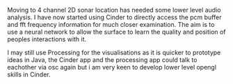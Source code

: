 Moving to 4 channel 2D sonar location has needed some lower level audio analysis. I have now started using Cinder to directly access the pcm buffer and fft frequency information for much closer examination. The aim is to use a neural network to allow the surface to learn the quality and position of peoples interactions with it. 

I may still use Processing for the visualisations as it is quicker to prototype ideas in Java, the Cinder app and the processing app could talk to eachother via osc again but i am very keen to develop lower level opengl skills in Cinder.





